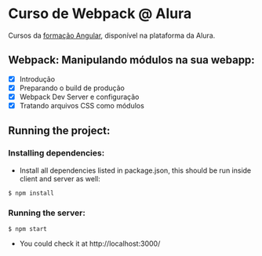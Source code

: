 # Curso de Webpack @ Alura
Cursos da [formação Angular](https://cursos.alura.com.br/formacao-angular), disponível na plataforma da Alura.

## Webpack: Manipulando módulos na sua webapp:
- [X] Introdução
- [X] Preparando o build de produção
- [X] Webpack Dev Server e configuração
- [X] Tratando arquivos CSS como módulos

## Running the project:
### Installing dependencies:
- Install all dependencies listed in package.json, this should be run inside client and server as well:
```
$ npm install
```

### Running the server:
```
$ npm start
```
- You could check it at http://localhost:3000/

